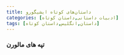 ```yaml
---
title: داستان‌های کوتاه ایشیگورو
categories: [ادبیات داستانی,داستان کوتاه]
tags: [داستان,انگلیس,داستان کوتاه]
---
```


### تپه های مالورن

